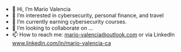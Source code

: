 - 👋 Hi, I’m Mario Valencia
- 👀 I’m interested in cybersecurity, personal finance, and travel
- 🌱 I’m currently earning cybersecurity courses.  
- 💞️ I’m looking to collaborate on ...
- 📫 How to reach me: mario-valencia@outlook.com or via LinkedIn www.linkedin.com/in/mario-valencia-ca

<!---
m-valencia-c/m-valencia-c is a ✨ special ✨ repository because its `README.md` (this file) appears on your GitHub profile.
You can click the Preview link to take a look at your changes.
--->
